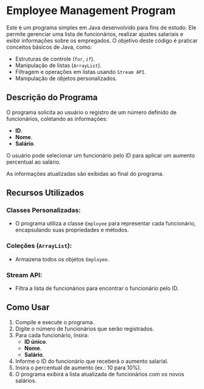 # Employee Management Program

Este é um programa simples em Java desenvolvido para fins de estudo. Ele permite gerenciar uma lista de funcionários, realizar ajustes salariais e exibir informações sobre os empregados. O objetivo deste código é praticar conceitos básicos de Java, como:

- Estruturas de controle (`for`, `if`).
- Manipulação de listas (`ArrayList`).
- Filtragem e operações em listas usando `Stream API`.
- Manipulação de objetos personalizados.

## Descrição do Programa

O programa solicita ao usuário o registro de um número definido de funcionários, coletando as informações:

- **ID**.
- **Nome**.
- **Salário**.

O usuário pode selecionar um funcionário pelo ID para aplicar um aumento percentual ao salário.

As informações atualizadas são exibidas ao final do programa.

## Recursos Utilizados

### Classes Personalizadas:
- O programa utiliza a classe `Employee` para representar cada funcionário, encapsulando suas propriedades e métodos.

### Coleções (`ArrayList`):
- Armazena todos os objetos `Employee`.

### Stream API:
- Filtra a lista de funcionários para encontrar o funcionário pelo ID.

## Como Usar

1. Compile e execute o programa.
2. Digite o número de funcionários que serão registrados.
3. Para cada funcionário, insira:
   - **ID único**.
   - **Nome**.
   - **Salário**.
4. Informe o ID do funcionário que receberá o aumento salarial.
5. Insira o percentual de aumento (ex.: 10 para 10%).
6. O programa exibirá a lista atualizada de funcionários com os novos salários.
